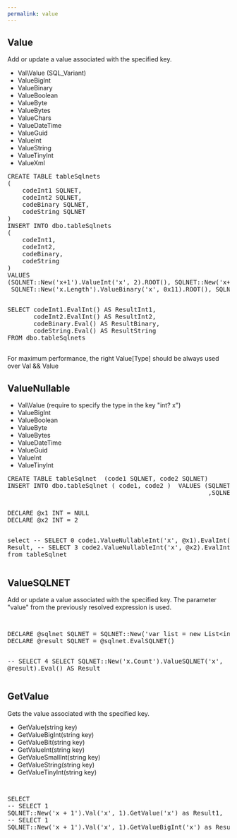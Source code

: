 ```yaml
---
permalink: value
---
```


## Value

Add or update a value associated with the specified key.

 - Val\Value (SQL_Variant)
 - ValueBigInt
 - ValueBinary
 - ValueBoolean
 - ValueByte
 - ValueBytes
 - ValueChars
 - ValueDateTime
 - ValueGuid
 - ValueInt
 - ValueString
 - ValueTinyInt
 - ValueXml

<div class="sqlfiddle">
                <pre class="schema">
CREATE TABLE tableSqlnets
(
    codeInt1 SQLNET,
    codeInt2 SQLNET,
    codeBinary SQLNET,
    codeString SQLNET
)
INSERT INTO dbo.tableSqlnets
(
    codeInt1,
    codeInt2,
    codeBinary,
    codeString
)
VALUES
(SQLNET::New('x+1').ValueInt('x', 2).ROOT(), SQLNET::New('x+1').ValueInt('x', 2).ROOT(),
 SQLNET::New('x.Length').ValueBinary('x', 0x11).ROOT(), SQLNET::New('"ZZZ " + x').ValueString('x', 'Projects').ROOT())
                </pre>
                <pre class="sql">
SELECT codeInt1.EvalInt() AS ResultInt1,
       codeInt2.EvalInt() AS ResultInt2,
       codeBinary.Eval() AS ResultBinary,
       codeString.Eval() AS ResultString
FROM dbo.tableSqlnets
                </pre>
</div>

For maximum performance, the right Value[Type] should be always used over Val && Value

## ValueNullable

 - Val\Value (require to specify the type in the key "int? x")
 - ValueBigInt
 - ValueBoolean
 - ValueByte
 - ValueBytes
 - ValueDateTime
 - ValueGuid
 - ValueInt
 - ValueTinyInt

<div class="sqlfiddle">
                <pre class="schema">
CREATE TABLE tableSqlnet  (code1 SQLNET, code2 SQLNET)
INSERT INTO dbo.tableSqlnet ( code1, code2 )  VALUES (SQLNET::New('x.HasValue ? x.Value + 1 : 0').ROOT()
                                                      ,SQLNET::New('x.HasValue ? x.Value + 1 : 0').ROOT())
                </pre>
                <pre class="sql">
DECLARE @x1 INT = NULL
DECLARE @x2 INT = 2

select
-- SELECT 0 
code1.ValueNullableInt('x', @x1).EvalInt() as Result,
-- SELECT 3 
code2.ValueNullableInt('x', @x2).EvalInt() as Result  from tableSqlnet
                </pre>
</div>


## ValueSQLNET

Add or update a value associated with the specified key. The parameter "value" from the previously resolved expression is used.

<div class="sqlfiddle">
                <pre class="schema">
                </pre>
                <pre class="sql">
DECLARE @sqlnet SQLNET = SQLNET::New('var list = new List&lt;int&gt;() { 1, 2, 3, 4}')
DECLARE @result SQLNET = @sqlnet.EvalSQLNET()

-- SELECT 4
SELECT SQLNET::New('x.Count').ValueSQLNET('x', @result).Eval()  AS Result 
                </pre>
</div>


## GetValue

Gets the value associated with the specified key.

 - GetValue(string key)
 - GetValueBigInt(string key)
 - GetValueBit(string key)
 - GetValueInt(string key)
 - GetValueSmallInt(string key)
 - GetValueString(string key)
 - GetValueTinyInt(string key)

<div class="sqlfiddle">
                <pre class="schema">
                </pre>
                <pre class="sql">
SELECT
-- SELECT 1
SQLNET::New('x + 1').Val('x', 1).GetValue('x') as Result1,
-- SELECT 1
SQLNET::New('x + 1').Val('x', 1).GetValueBigInt('x') as Result2
                </pre>
</div>
